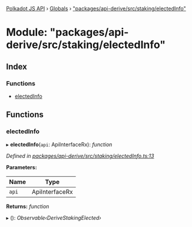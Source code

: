[Polkadot JS API](../README.md) › [Globals](../globals.md) › ["packages/api-derive/src/staking/electedInfo"](_packages_api_derive_src_staking_electedinfo_.md)

# Module: "packages/api-derive/src/staking/electedInfo"

## Index

### Functions

* [electedInfo](_packages_api_derive_src_staking_electedinfo_.md#electedinfo)

## Functions

###  electedInfo

▸ **electedInfo**(`api`: ApiInterfaceRx): *function*

*Defined in [packages/api-derive/src/staking/electedInfo.ts:13](https://github.com/polkadot-js/api/blob/ce0523eb1/packages/api-derive/src/staking/electedInfo.ts#L13)*

**Parameters:**

Name | Type |
------ | ------ |
`api` | ApiInterfaceRx |

**Returns:** *function*

▸ (): *Observable‹DeriveStakingElected›*
